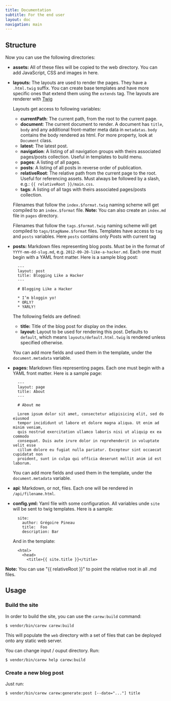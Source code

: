 ```yaml
---
title: Documentation
subtitle: For the end user
layout: doc
navigation: main
---
```


Structure
---------

Now you can use the following directories:

* **assets:** All of these files will be copied to the web directory. You can
  add JavaScript, CSS and images in here.

* **layouts:** The layouts are used to render the pages. They have a
  `.html.twig` suffix. You can create base templates and have more specific
  ones that extend them using the `extends` tag. The layouts are renderer
  with [Twig](http://twig.sensiolabs.com)

  Layouts get access to following variables:

  * **currentPath**: The current path, from the root to the current page.
  * **document**: The current document to render.
    A document has `title`, `body` and any additional front-matter meta data
    in `metadatas`. `body` contains the body rendered as html. For more property,
    look at `Document` class.
  * **latest**: The latest post.
  * **navigation**: A listing of all navigation groups with theirs associated
     pages/posts collection. Useful in templates to build menu.
  * **pages**: A listing of all pages.
  * **posts**: A listing of all posts in reverse order of publication.
  * **relativeRoot**: The relative path from the current page to the root. Useful
   for referencing assets. Must always be followed by a slash, e.g.:
    `{{ relativeRoot }}/main.css`.
  * **tags**: A listing of all tags with theirs associated pages/posts collection.

  Filenames that follow the `index.$format.twig` naming scheme will get compiled
  to an `index.$format` file.
  **Note:** You can also create an `index.md` file in `pages` directory.

  Filenames that follow the `tags.$format.twig` naming scheme will get compiled
  to `tags/$tagName.$format` files. Templates have access to `tag` and `posts`
  variables. Here `posts` contains only Posts with current tag

* **posts:** Markdown files representing blog posts. Must be in the format of
  `YYYY-mm-dd-slug.md`, e.g. `2012-09-20-like-a-hacker.md`. Each one must begin
  with a YAML front matter. Here is a sample blog post:

        ---
        layout: post
        title: Blogging Like a Hacker
        ---

        # Blogging Like a Hacker

        * I’m bloggin yo!
        * ORLY?
        * YARLY!

  The following fields are defined:

  * **title:** Title of the blog post for display on the index.
  * **layout:** Layout to be used for rendering this post. Defaults to `default`,
    which means `layouts/default.html.twig` is rendered unless specified
    otherwise.

  You can add more fields and used them in the template, under the
  `document.metadata` variable.

* **pages:** Markdown files representing pages. Each one must begin
  with a YAML front matter. Here is a sample page:

        ---
        layout: page
        title: About
        ---

        # About me

        Lorem ipsum dolor sit amet, consectetur adipisicing elit, sed do eiusmod
        tempor incididunt ut labore et dolore magna aliqua. Ut enim ad minim veniam,
        quis nostrud exercitation ullamco laboris nisi ut aliquip ex ea commodo
        consequat. Duis aute irure dolor in reprehenderit in voluptate velit esse
        cillum dolore eu fugiat nulla pariatur. Excepteur sint occaecat cupidatat non
        proident, sunt in culpa qui officia deserunt mollit anim id est laborum.

  You can add more fields and used them in the template, under the
  `document.metadata` variable.

* **api**: Markdown, or not, files. Each one will be rendered in `/api/filename.html`.

* **config.yml:** Yaml file with some configuration. All variables unde `site`
  will be sent to twig templates. Here is a sample:

        site:
          author: Grégoire Pineau
          title:  Foo
          description: Bar

  And in the template:

        <html>
          <head>
            <title>{{ site.title }}</title>

**Note:** You can use "{{&nbsp;relativeRoot }}" to point the relative root in all .md files.



Usage
-----

### Build the site

In order to build the site, you can use the `carew:build` command:

    $ vendor/bin/carew carew:build

This will populate the `web` directory with a set of files that can be
deployed onto any static web server.

You can change input / ouput directory. Run:

    $ vendor/bin/carew help carew:build

### Create a new blog post

Just run:

    $ vendor/bin/carew carew:generate:post [--date="..."] title

